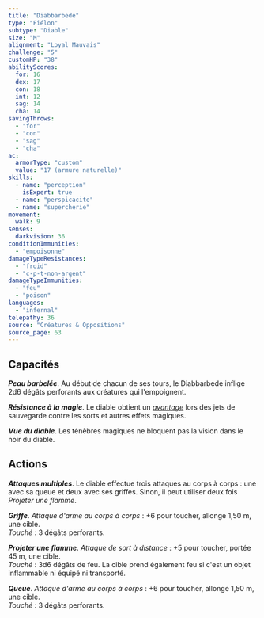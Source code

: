 ```yaml
---
title: "Diabbarbede"
type: "Fiélon"
subtype: "Diable"
size: "M"
alignment: "Loyal Mauvais"
challenge: "5"
customHP: "38"
abilityScores:
  for: 16
  dex: 17
  con: 18
  int: 12
  sag: 14
  cha: 14
savingThrows:
  - "for"
  - "con"
  - "sag"
  - "cha"
ac:
  armorType: "custom"
  value: "17 (armure naturelle)"
skills:
  - name: "perception"
    isExpert: true
  - name: "perspicacite"
  - name: "supercherie"
movement:
  walk: 9
senses:
  darkvision: 36
conditionImmunities:
  - "empoisonne"
damageTypeResistances:
  - "froid"
  - "c-p-t-non-argent"
damageTypeImmunities:
  - "feu"
  - "poison"
languages:
  - "infernal"
telepathy: 36
source: "Créatures & Oppositions"
source_page: 63
---
```

## Capacités
_**Peau barbelée**_. Au début de chacun de ses tours, le Diabbarbede inflige 2d6 dégâts perforants aux créatures qui l'empoignent.

_**Résistance à la magie**_. Le diable obtient un [_avantage_](/utiliser-les-caracteristiques/#avantage-et-desavantage) lors des jets de sauvegarde contre les sorts et autres effets magiques.

_**Vue du diable**_. Les ténèbres magiques ne bloquent pas la vision dans le noir du diable.

## Actions
_**Attaques multiples**_. Le diable effectue trois attaques au corps à corps : une avec sa queue et deux avec ses griffes. Sinon, il peut utiliser deux fois _Projeter une flamme_.

_**Griffe**_. _Attaque d'arme au corps à corps_ : +6 pour toucher, allonge 1,50 m, une cible.  
_Touché_ : 3 dégâts perforants.

_**Projeter une flamme**_. _Attaque de sort à distance_ : +5 pour toucher, portée 45 m, une cible.  
_Touché_ : 3d6 dégâts de feu. La cible prend également feu si c'est un objet inflammable ni équipé ni transporté.

_**Queue**_. _Attaque d'arme au corps à corps_ : +6 pour toucher, allonge 1,50 m, une cible.  
_Touché_ : 3 dégâts perforants.
